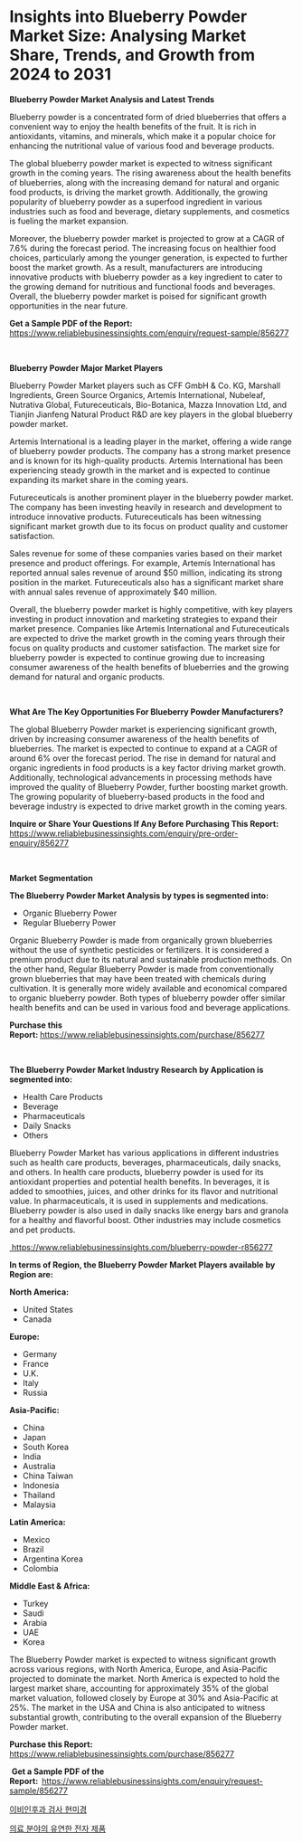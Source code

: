 <p><h1>Insights into Blueberry Powder Market Size: Analysing Market Share, Trends, and Growth from 2024 to 2031</h1></p><p><strong>Blueberry Powder Market Analysis and Latest Trends</strong></p>
<p><p>Blueberry powder is a concentrated form of dried blueberries that offers a convenient way to enjoy the health benefits of the fruit. It is rich in antioxidants, vitamins, and minerals, which make it a popular choice for enhancing the nutritional value of various food and beverage products.</p><p>The global blueberry powder market is expected to witness significant growth in the coming years. The rising awareness about the health benefits of blueberries, along with the increasing demand for natural and organic food products, is driving the market growth. Additionally, the growing popularity of blueberry powder as a superfood ingredient in various industries such as food and beverage, dietary supplements, and cosmetics is fueling the market expansion.</p><p>Moreover, the blueberry powder market is projected to grow at a CAGR of 7.6% during the forecast period. The increasing focus on healthier food choices, particularly among the younger generation, is expected to further boost the market growth. As a result, manufacturers are introducing innovative products with blueberry powder as a key ingredient to cater to the growing demand for nutritious and functional foods and beverages. Overall, the blueberry powder market is poised for significant growth opportunities in the near future.</p></p>
<p><strong>Get a Sample PDF of the Report:&nbsp;</strong> <a href="https://www.reliablebusinessinsights.com/enquiry/request-sample/856277">https://www.reliablebusinessinsights.com/enquiry/request-sample/856277</a></p>
<p>&nbsp;</p>
<p><strong>Blueberry Powder Major Market Players</strong></p>
<p><p>Blueberry Powder Market players such as CFF GmbH & Co. KG, Marshall Ingredients, Green Source Organics, Artemis International, Nubeleaf, Nutrativa Global, Futureceuticals, Bio-Botanica, Mazza Innovation Ltd, and Tianjin Jianfeng Natural Product R&D are key players in the global blueberry powder market.</p><p>Artemis International is a leading player in the market, offering a wide range of blueberry powder products. The company has a strong market presence and is known for its high-quality products. Artemis International has been experiencing steady growth in the market and is expected to continue expanding its market share in the coming years.</p><p>Futureceuticals is another prominent player in the blueberry powder market. The company has been investing heavily in research and development to introduce innovative products. Futureceuticals has been witnessing significant market growth due to its focus on product quality and customer satisfaction.</p><p>Sales revenue for some of these companies varies based on their market presence and product offerings. For example, Artemis International has reported annual sales revenue of around $50 million, indicating its strong position in the market. Futureceuticals also has a significant market share with annual sales revenue of approximately $40 million.</p><p>Overall, the blueberry powder market is highly competitive, with key players investing in product innovation and marketing strategies to expand their market presence. Companies like Artemis International and Futureceuticals are expected to drive the market growth in the coming years through their focus on quality products and customer satisfaction. The market size for blueberry powder is expected to continue growing due to increasing consumer awareness of the health benefits of blueberries and the growing demand for natural and organic products.</p></p>
<p>&nbsp;</p>
<p><strong>What Are The Key Opportunities For Blueberry Powder Manufacturers?</strong></p>
<p><p>The global Blueberry Powder market is experiencing significant growth, driven by increasing consumer awareness of the health benefits of blueberries. The market is expected to continue to expand at a CAGR of around 6% over the forecast period. The rise in demand for natural and organic ingredients in food products is a key factor driving market growth. Additionally, technological advancements in processing methods have improved the quality of Blueberry Powder, further boosting market growth. The growing popularity of blueberry-based products in the food and beverage industry is expected to drive market growth in the coming years.</p></p>
<p><strong>Inquire or Share Your Questions If Any Before Purchasing This Report:</strong> <a href="https://www.reliablebusinessinsights.com/enquiry/pre-order-enquiry/856277">https://www.reliablebusinessinsights.com/enquiry/pre-order-enquiry/856277</a></p>
<p>&nbsp;</p>
<p><strong>Market Segmentation</strong></p>
<p><strong>The Blueberry Powder Market Analysis by types is segmented into:</strong></p>
<p><ul><li>Organic Blueberry Power</li><li>Regular Blueberry Power</li></ul></p>
<p><p>Organic Blueberry Powder is made from organically grown blueberries without the use of synthetic pesticides or fertilizers. It is considered a premium product due to its natural and sustainable production methods. On the other hand, Regular Blueberry Powder is made from conventionally grown blueberries that may have been treated with chemicals during cultivation. It is generally more widely available and economical compared to organic blueberry powder. Both types of blueberry powder offer similar health benefits and can be used in various food and beverage applications.</p></p>
<p><strong>Purchase this Report:&nbsp;</strong><a href="https://www.reliablebusinessinsights.com/purchase/856277">https://www.reliablebusinessinsights.com/purchase/856277</a></p>
<p>&nbsp;</p>
<p><strong>The Blueberry Powder Market Industry Research by Application is segmented into:</strong></p>
<p><ul><li>Health Care Products</li><li>Beverage</li><li>Pharmaceuticals</li><li>Daily Snacks</li><li>Others</li></ul></p>
<p><p>Blueberry Powder Market has various applications in different industries such as health care products, beverages, pharmaceuticals, daily snacks, and others. In health care products, blueberry powder is used for its antioxidant properties and potential health benefits. In beverages, it is added to smoothies, juices, and other drinks for its flavor and nutritional value. In pharmaceuticals, it is used in supplements and medications. Blueberry powder is also used in daily snacks like energy bars and granola for a healthy and flavorful boost. Other industries may include cosmetics and pet products.</p></p>
<p><a href="https://www.reliablebusinessinsights.com/blueberry-powder-r856277">&nbsp;https://www.reliablebusinessinsights.com/blueberry-powder-r856277</a></p>
<p><strong>In terms of Region, the Blueberry Powder Market Players available by Region are:</strong></p>
<p>
    <p> <strong> North America: </strong>
        <ul>
            <li>United States</li>
            <li>Canada</li>
        </ul>
        </p> 
    <p> <strong> Europe: </strong>
        <ul>
            <li>Germany</li>
            <li>France</li>
            <li>U.K.</li>
            <li>Italy</li>
            <li>Russia</li>
        </ul>
        </p> 
    <p> <strong> Asia-Pacific: </strong>
        <ul>
            <li>China</li>
            <li>Japan</li>
            <li>South Korea</li>
            <li>India</li>
            <li>Australia</li>
            <li>China Taiwan</li>
            <li>Indonesia</li>
            <li>Thailand</li>
            <li>Malaysia</li>
        </ul>
        </p> 
    <p> <strong> Latin America: </strong>
        <ul>
            <li>Mexico</li>
            <li>Brazil</li>
            <li>Argentina Korea</li>
            <li>Colombia</li>
        </ul>
        </p> 
    <p> <strong> Middle East & Africa: </strong>
        <ul>
            <li>Turkey</li>
            <li>Saudi</li>
            <li>Arabia</li>
            <li>UAE</li>
            <li>Korea</li>
        </ul>
    </p>
    </p>
<p><p>The Blueberry Powder market is expected to witness significant growth across various regions, with North America, Europe, and Asia-Pacific projected to dominate the market. North America is expected to hold the largest market share, accounting for approximately 35% of the global market valuation, followed closely by Europe at 30% and Asia-Pacific at 25%. The market in the USA and China is also anticipated to witness substantial growth, contributing to the overall expansion of the Blueberry Powder market.</p></p>
<p><strong>Purchase this Report: </strong><a href="https://www.reliablebusinessinsights.com/purchase/856277">https://www.reliablebusinessinsights.com/purchase/856277</a></p>
<p>&nbsp;<strong>Get a Sample PDF of the Report:&nbsp;&nbsp;</strong><a href="https://www.reliablebusinessinsights.com/enquiry/request-sample/856277">https://www.reliablebusinessinsights.com/enquiry/request-sample/856277</a></p>
<p><strong></strong></p>
<p><p><a href="https://medium.com/@katheengordon024/2024%EB%85%84%EB%B6%80%ED%84%B0-2031%EB%85%84%EA%B9%8C%EC%A7%80%EC%9D%98-ent-%EA%B2%80%EC%82%AC-%ED%98%84%EB%AF%B8%EA%B2%BD-%EC%8B%9C%EC%9E%A5-%EC%A0%90%EC%9C%A0%EC%9C%A8%EA%B3%BC-%EA%B2%BD%EC%9F%81-%ED%99%98%EA%B2%BD%EC%97%90-%EB%8C%80%ED%95%9C-%ED%86%B5%EC%B0%B0%EB%A0%A5-3e8d5d2d5f8c">이비인후과 검사 현미경</a></p><p><a href="https://medium.com/@carolineparks354/%EA%B8%80%EB%A1%9C%EB%B2%8C-%ED%97%AC%EC%8A%A4%EC%BC%80%EC%96%B4-%EC%8B%9C%EC%9E%A5%EC%97%90%EC%84%9C%EC%9D%98-%EC%9C%A0%EC%97%B0%ED%95%9C-%EC%A0%84%EC%9E%90-%EC%A0%9C%ED%92%88%EC%9D%80-2024%EB%85%84%EB%B6%80%ED%84%B0-2031%EB%85%84%EA%B9%8C%EC%A7%80-%EC%9D%98-cagr%EB%A1%9C-%EC%84%B1%EC%9E%A5%ED%95%A0-%EA%B2%83%EC%9C%BC%EB%A1%9C-%EC%98%88%EC%83%81%EB%90%A9%EB%8B%88%EB%8B%A4-913a88f720fa">의료 분야의 유연한 전자 제품</a></p></p>